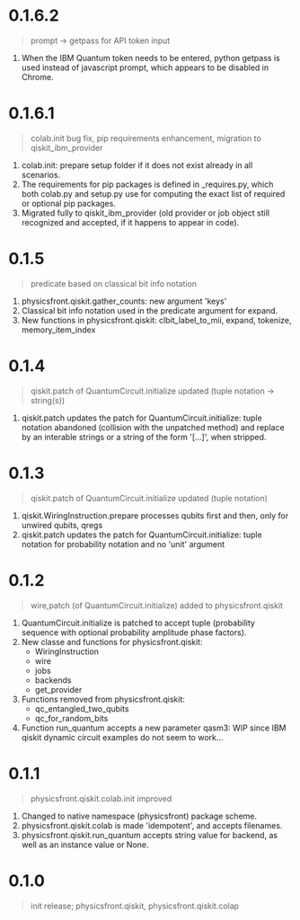 # 0.1.6.2
> prompt -> getpass for API token input

1. When the IBM Quantum token needs to be entered, python getpass is used
   instead of javascript prompt, which appears to be disabled in Chrome.

# 0.1.6.1
> colab.init bug fix, pip requirements enhancement, migration to qiskit_ibm_provider

1. colab.init: prepare setup folder if it does not exist already in all
   scenarios.
1. The requirements for pip packages is defined in _requires.py, which
   both colab.py and setup.py use for computing the exact list of
   required or optional pip packages.
1. Migrated fully to qiskit_ibm_provider (old provider or job object still
   recognized and accepted, if it happens to appear in code).

# 0.1.5
> predicate based on classical bit info notation

1. physicsfront.qiskit.gather_counts: new argument 'keys'
1. Classical bit info notation used in the predicate argument for expand.
1. New functions in physicsfront.qiskit: clbit_label_to_mii, expand,
   tokenize, memory_item_index

# 0.1.4
> qiskit.patch of QuantumCircuit.initialize updated (tuple notation -> string(s))

1. qiskit.patch updates the patch for QuantumCircuit.initialize: tuple
   notation abandoned (collision with the unpatched method) and replace by an
   interable strings or a string of the form '[...]', when stripped.

# 0.1.3
> qiskit.patch of QuantumCircuit.initialize updated (tuple notation)

1. qiskit.WiringInstruction.prepare processes qubits first and then, only for
   unwired qubits, qregs
1. qiskit.patch updates the patch for QuantumCircuit.initialize: tuple
   notation for probability notation and no 'unit' argument

# 0.1.2
> wire,patch (of QuantumCircuit.initialize) added to physicsfront.qiskit

1. QuantumCircuit.initialize is patched to accept tuple (probability sequence
   with optional probability amplitude phase factors).
1. New classe and functions for physicsfront.qiskit:
   - WiringInstruction
   - wire
   - jobs
   - backends
   - get_provider
1. Functions removed from physicsfront.qiskit:
   - qc_entangled_two_qubits
   - qc_for_random_bits
1. Function run_quantum accepts a new parameter qasm3: WIP since IBM qiskit
   dynamic circuit examples do not seem to work...

# 0.1.1
> physicsfront.qiskit.colab.init improved

1. Changed to native namespace (physicsfront) package scheme.
1. physicsfront.qiskit.colab is made 'idempotent', and accepts filenames.
1. physicsfront.qiskit.run_quantum accepts string value for backend, as well
   as an instance value or None.

# 0.1.0
> init release; physicsfront.qiskit, physicsfront.qiskit.colap
